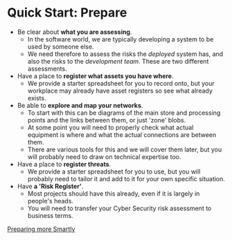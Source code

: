 # Quick Start: Prepare 

* Be clear about **what you are assessing**. 
  * In the software world, we are typically developing a system to be used by someone else. 
  * We need therefore to assess the risks the *deployed* system has, and also the risks to the *development team*. These are two different assessments.
* Have a place to **register what assets you have where**. 
  * We provide a starter spreadsheet for you to record onto, but your workplace may already have asset registers so see what already exists.
* Be able to **explore and map your networks**. 
  * To start with this can be diagrams of the main store and processing points and the links between them, or just 'zone' blobs.
  * At some point you will need to properly check what actual equipment is where and what the actual connections are between them. 
  * There are various tools for this and we will cover them later, but you will probably need to draw on technical expertise too.
* Have a place to **register threats**. 
  * We provide a starter spreadsheet for you to use, but you will probably need to tailor it and add to it for your own specific situation.
* Have **a 'Risk Register'**. 
  * Most projects should have this already, even if it is largely in people's heads. 
  * You will need to transfer your Cyber Security risk assessment to business terms.

[Preparing more Smartly](..\smart\Prepare.md) 